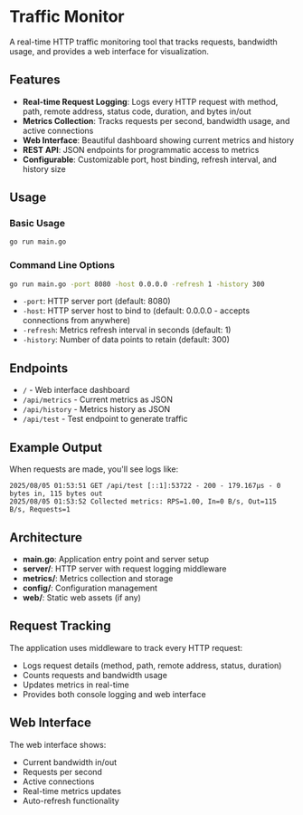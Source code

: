 # Traffic Monitor

A real-time HTTP traffic monitoring tool that tracks requests, bandwidth usage, and provides a web interface for visualization.

## Features

- **Real-time Request Logging**: Logs every HTTP request with method, path, remote address, status code, duration, and bytes in/out
- **Metrics Collection**: Tracks requests per second, bandwidth usage, and active connections
- **Web Interface**: Beautiful dashboard showing current metrics and history
- **REST API**: JSON endpoints for programmatic access to metrics
- **Configurable**: Customizable port, host binding, refresh interval, and history size

## Usage

### Basic Usage
```bash
go run main.go
```

### Command Line Options
```bash
go run main.go -port 8080 -host 0.0.0.0 -refresh 1 -history 300
```

- `-port`: HTTP server port (default: 8080)
- `-host`: HTTP server host to bind to (default: 0.0.0.0 - accepts connections from anywhere)
- `-refresh`: Metrics refresh interval in seconds (default: 1)
- `-history`: Number of data points to retain (default: 300)

## Endpoints

- `/` - Web interface dashboard
- `/api/metrics` - Current metrics as JSON
- `/api/history` - Metrics history as JSON
- `/api/test` - Test endpoint to generate traffic

## Example Output

When requests are made, you'll see logs like:
```
2025/08/05 01:53:51 GET /api/test [::1]:53722 - 200 - 179.167µs - 0 bytes in, 115 bytes out
2025/08/05 01:53:52 Collected metrics: RPS=1.00, In=0 B/s, Out=115 B/s, Requests=1
```

## Architecture

- **main.go**: Application entry point and server setup
- **server/**: HTTP server with request logging middleware
- **metrics/**: Metrics collection and storage
- **config/**: Configuration management
- **web/**: Static web assets (if any)

## Request Tracking

The application uses middleware to track every HTTP request:
- Logs request details (method, path, remote address, status, duration)
- Counts requests and bandwidth usage
- Updates metrics in real-time
- Provides both console logging and web interface

## Web Interface

The web interface shows:
- Current bandwidth in/out
- Requests per second
- Active connections
- Real-time metrics updates
- Auto-refresh functionality
